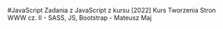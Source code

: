 #JavaScript
Zadania z JavaScript z kursu [2022] Kurs Tworzenia Stron WWW cz. II - SASS, JS, Bootstrap - Mateusz Maj
